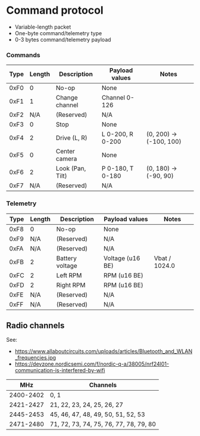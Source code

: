 # Command protocol

- Variable-length packet
- One-byte command/telemetry type
- 0-3 bytes command/telemetry payload

### Commands

| Type | Length | Description         | Payload values   | Notes                   |
|------|--------|---------------------|------------------|-------------------------|
| 0xF0 |    0   | No-op               | None             |                         |
| 0xF1 |    1   | Change channel      | Channel 0-126    |                         |
| 0xF2 |  N/A   | (Reserved)          | N/A              |                         |
| 0xF3 |    0   | Stop                | None             |                         |
| 0xF4 |    2   | Drive (L, R)        | L 0-200, R 0-200 | (0, 200) -> (-100, 100) |
| 0xF5 |    0   | Center camera       | None             |                         |
| 0xF6 |    2   | Look (Pan, Tilt)    | P 0-180, T 0-180 | (0, 180) -> (-90, 90)   |
| 0xF7 |  N/A   | (Reserved)          | N/A              |                         |

### Telemetry

| Type | Length | Description         | Payload values   | Notes                   |
|------|--------|---------------------|------------------|-------------------------|
| 0xF8 |    0   | No-op               | None             |                         |
| 0xF9 |  N/A   | (Reserved)          | N/A              |                         |
| 0xFA |  N/A   | (Reserved)          | N/A              |                         |
| 0xFB |    2   | Battery voltage     | Voltage (u16 BE) | Vbat / 1024.0           |
| 0xFC |    2   | Left RPM            | RPM (u16 BE)     |                         |
| 0xFD |    2   | Right RPM           | RPM (u16 BE)     |                         |
| 0xFE |  N/A   | (Reserved)          | N/A              |                         |
| 0xFF |  N/A   | (Reserved)          | N/A              |                         |

## Radio channels

See:
- https://www.allaboutcircuits.com/uploads/articles/Bluetooth_and_WLAN_frequencies.jpg
- https://devzone.nordicsemi.com/f/nordic-q-a/38005/nrf24l01-communication-is-interfered-by-wifi

| MHz       | Channels                               |
|-----------|----------------------------------------|
| 2400-2402 | 0, 1                                   |
| 2421-2427 | 21, 22, 23, 24, 25, 26, 27             |
| 2445-2453 | 45, 46, 47, 48, 49, 50, 51, 52, 53     |
| 2471-2480 | 71, 72, 73, 74, 75, 76, 77, 78, 79, 80 |
